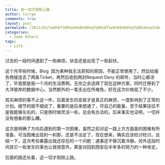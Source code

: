 ```yaml
---
title: 这一切才刚刚上路
author: torrge
comments: true
layout: post
permalink: /2011/03/%e8%bf%99%e4%b8%80%e5%88%87%e6%89%8d%e5%88%9a%e5%88%9a%e4%b8%8a%e8%b7%af/
categories:
  - Some Others
tags:
  - Life
---
```

过去的一段时间遇到了一些麻烦，状态还是出现了一些起伏。

这个月早些时候，Blog  因为某种我无法获知的原因，不能正常使用了。然后给服务商接连去了两条Ticket，再然后收到两封Request Deny 的邮件，当时心都凉了，毕竟那是我一个月的生活费啊。无奈之余选择了现在这种方案，同时迁移到了大洋彼岸的数据中心。当然额外的一笔支出在所难免，好在这次价格低了不少。

其实麻烦的事不止这一件，后面发生的变故才是真正的麻烦，一度影响到了正常的计划。细节的就不细说了，重要的是后来想通了，尽自己的能量，至于结果往往不是我能够左右的，只是倒时候灵活一些，总会有办法的。后来事实也证明，一切并没有想象的那么糟。

这次是明确了方向后遇到的第一次困难，虽然之前对这一路上方方面面的困难有所准备，可当困难出现的一刹那，还是不淡定了，现在想来，确实应该检讨检讨。总结一下，这次考验暴露出我还存在的一个问题：遇事还不够沉着冷静。另外这段时间其它一些发生的事也让我很意外，算是对回到西安后半年多的努力的一种肯定。

后面的路还长着，这一切才刚刚上路。